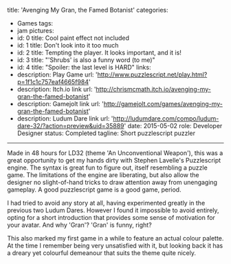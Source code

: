 title: 'Avenging My Gran, the Famed Botanist'
categories:
  - Games
tags:
  - jam
pictures:
  - id: 0
    title: Cool paint effect not included
  - id: 1
    title: Don't look into it too much
  - id: 2
    title: Tempting the player. It looks important, and it is!
  - id: 3
    title: "'Shrubs' is also a funny word (to me)"
  - id: 4
    title: "Spoiler: the last level is HARD"
links:
  - description: Play Game
    url: 'http://www.puzzlescript.net/play.html?p=1f1c1c757eaf4665f984'
  - description: Itch.io link
    url: 'http://chrismcmath.itch.io/avenging-my-gran-the-famed-botanist'
  - description: Gamejolt link
    url: 'http://gamejolt.com/games/avenging-my-gran-the-famed-botanist'
  - description: Ludum Dare link
    url: 'http://ludumdare.com/compo/ludum-dare-32/?action=preview&uid=35889'
date: 2015-05-02
role: Developer Designer
status: Completed
tagline: Short puzzlescript puzzler
---

Made in 48 hours for LD32 (theme 'An Unconventional Weapon'), this was a great opportunity to get my hands dirty with Stephen Lavelle's Puzzlescript engine. The syntax is great fun to figure out, itself resembling a puzzle game. The limitations of the engine are liberating, but also allow the designer no slight-of-hand tricks to draw attention away from unengaging gameplay. A good puzzlescript game is a good game, period.

I had tried to avoid any story at all, having experimented greatly in the previous two Ludum Dares. However I found it impossible to avoid entirely, opting for a short introduction that provides some sense of motivation for your avatar. And why 'Gran'? 'Gran' is funny, right?

This also marked my first game in a while to feature an actual colour palette. At the time I remember being very unsatisfied with it, but looking back it has a dreary yet colourful demeanour that suits the theme quite nicely.


